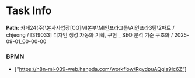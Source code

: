 # Task Info

**Path:** 카페24(주)\본사사업장\[CG]MI본부\MI인프라그룹\AI인프라3팀\2파트 / chjeong / [319033] 디자인 생성 자동화 기획, 구현 _ SEO 분석 기준 구조화 / 2025-09-01_00-00-00

### BPMN
- ["https://n8n-mi-039-web.hanpda.com/workflow/RgvdpuAQgla9Ic6Z"]

